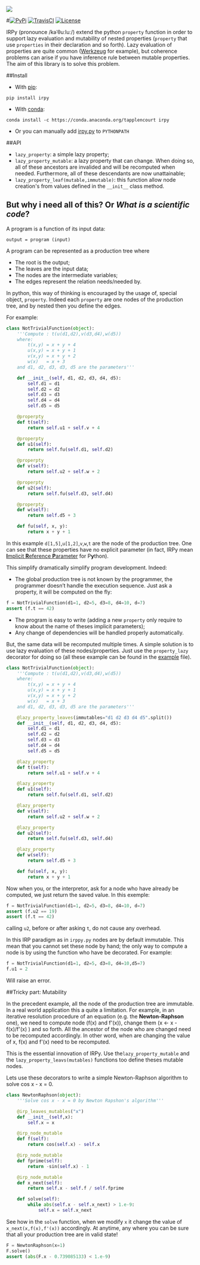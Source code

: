 ![](https://zippy.gfycat.com/SarcasticOpenHedgehog.gif)

#[![PyPi](https://img.shields.io/pypi/v/irpy.svg)](https://pypi.python.org/pypi/irpy) [![TravisCI](https://img.shields.io/travis/TApplencourt/IRPy.svg)]() [![License](https://img.shields.io/pypi/l/irpy.svg)](http://www.wtfpl.net/)


IRPy (pronounce /kəˈθuːluː/) extend the python `property` function in order to support lazy evaluation and mutability of nested properties (`property` that use `properties` in their declaration and so forth).
Lazy evaluation of properties are quite common ([Werkzeug](http://werkzeug.pocoo.org/docs/0.11/utils/#werkzeug.utils.cached_property) for example),
but coherence problems can arise if you have inference rule between mutable properties. The aim of this library is to solve this problem.


##Install
- With [pip](https://pip.pypa.io/en/stable/):
```
pip install irpy
```
- With [conda](http://conda.pydata.org/docs/): 
```
conda install -c https://conda.anaconda.org/tapplencourt irpy
```
- Or you can manually add [irpy.py](https://raw.githubusercontent.com/TApplencourt/IRPy/master/irpy.py) to `PYTHONPATH` 

##API
- `lazy_property`: a simple lazy property;
- `lazy_property_mutable`: a lazy property that can change. When doing so, all of these ancestors are invalided and will be recomputed when needed. Furthermore, all of these descendants are now unattainable;
- `lazy_property_leaf(mutable,immutable)`: this function allow node creation's from values defined in the `__init__` class method.

## But why i need all of this? Or *What is a scientific code*?
A program is a function of its input data:
```
output = program (input)
```
A program can be represented as a production tree where
- The root is the output;
- The leaves are the input data; 
- The nodes are the intermediate variables;
- The edges represent the relation needs/needed by.

In python, this way of thinking is encouraged by the usage of, special object, `property`. Indeed each `property` are one nodes of the production tree, and by nested then you define the edges. 

For example:
```python
class NotTrivialFunction(object):
    '''Compute : t(u(d1,d2),v(d3,d4),w(d5))
    where:
        t(x,y) = x + y + 4
        u(x,y) = x + y + 1
        v(x,y) = x + y + 2
        w(x)   = x + 3
    and d1, d2, d3, d3, d5 are the parameters'''

    def __init__(self, d1, d2, d3, d4, d5):
        self.d1 = d1
        self.d2 = d2
        self.d3 = d3
        self.d4 = d4
        self.d5 = d5

    @properpty
    def t(self):
        return self.u1 + self.v + 4

    @properpty
    def u1(self):
        return self.fu(self.d1, self.d2)

    @properpty
    def v(self):
        return self.u2 + self.w + 2

    @properpty
    def u2(self):
        return self.fu(self.d3, self.d4)

    @properpty
    def w(self):
        return self.d5 + 3

    def fu(self, x, y):
        return x + y + 1

```

In this example `d[1,5]`,`u[1,2]`,`v`,`w`,`t` are the node of the production tree. One can see that these properties have no explicit parameter 
(in fact, IRPy mean [**I**mplicit **R**eference **P**arameter](http://osp.chickenkiller.com/mediawiki/index.php?title=IRP) for P**y**thon).

This simplify dramatically simplify program development. Indeed:
- The global production tree is not known by the programmer, the programmer doesn’t handle the execution sequence. Just ask a property, it will be computed on the fly:
```python
f = NotTrivialFunction(d1=1, d2=5, d3=8, d4=10, d=7)
assert (f.t == 42)
```
- The program is easy to write (adding a new `property` only require to know about the name of theses implicit parameters);
- Any change of dependencies will be handled properly automatically.

But, the same data will be recomputed multiple times. A simple solution is to use lazy evaluation of these nodes/properties. Just use the `property_lazy` decorator for doing so 
(all these example can be found in the [example](https://github.com/TApplencourt/IRPy/blob/master/exemple.py) file).

```python
class NotTrivialFunction(object):
    '''Compute : t(u(d1,d2),v(d3,d4),w(d5))
    where:
        t(x,y) = x + y + 4
        u(x,y) = x + y + 1
        v(x,y) = x + y + 2
        w(x)   = x + 3
    and d1, d2, d3, d3, d5 are the parameters'''

    @lazy_property_leaves(immutables="d1 d2 d3 d4 d5".split())
    def __init__(self, d1, d2, d3, d4, d5):
        self.d1 = d1
        self.d2 = d2
        self.d3 = d3
        self.d4 = d4
        self.d5 = d5

    @lazy_property
    def t(self):
        return self.u1 + self.v + 4

    @lazy_property
    def u1(self):
        return self.fu(self.d1, self.d2)

    @lazy_property
    def v(self):
        return self.u2 + self.w + 2

    @lazy_property
    def u2(self):
        return self.fu(self.d3, self.d4)

    @lazy_property
    def w(self):
        return self.d5 + 3

    def fu(self, x, y):
        return x + y + 1
```
Now when you, or the interpretor, ask for a node who have already be computed, we just return the saved value. 
In this exemple:
```python
f = NotTrivialFunction(d1=1, d2=5, d3=8, d4=10, d=7)
assert (f.u2 == 19)
assert (f.t == 42)
```
calling `u2`, before or after asking `t`, do not cause any overhead.


In this IRP paradigm as in `irppy.py` nodes are by default immutable. This mean that you cannot set these node by hand; the only way to compute a node is by using the function who have be decorated. 
For example:

```python
f = NotTrivialFunction(d1=1, d2=5, d3=8, d4=10,d5=7)
f.u1 = 2
```
Will raise an error.


##Tricky part: Mutability

In the precedent example, all the node of the production tree are immutable. In a real world application this a quite a limitation.
For example, in an iterative resolution procedure of an equation (e.g. the **Newton-Raphson** one), we need to compute node (f(x) and f'(x)), change them (x <- x - f(x)/f'(x) ) and so forth. 
All the ancestor of the node who are changed need to be recomputed accordingly. In other word, when are changing the value of x, f(x) and f'(x) need to be recomputed.

This is the essential innovation of IRPy. Use the`lazy_property_mutable` and the `lazy_property_leavs(mutables)` functions too define theses mutable nodes.

Lets use these decorators to write a simple Newton-Raphson algorithm to solve cos x - x = 0.
```python
class NewtonRaphson(object):
    '''Solve cos x - x = 0 by Newton Rapshon's algorithm'''

    @irp_leaves_mutables("x")
    def __init__(self,x):
        self.x = x        

    @irp_node_mutable
    def f(self):
        return cos(self.x) - self.x

    @irp_node_mutable
    def fprime(self):
        return -sin(self.x) - 1

    @irp_node_mutable
    def x_next(self):
        return self.x - self.f / self.fprime

    def solve(self):
        while abs(self.x - self.x_next) > 1.e-9:
            self.x = self.x_next
```

See how in the `solve` function, when we modify `x` it change the value of `x_next(x,f(x),f'(x))` accordingly. At anytime, any where you can be sure that all your production tree are in valid state!

```python
F = NewtonRaphson(x=1)
F.solve()
assert (abs(F.x - 0.739085133) < 1.e-9)
```
